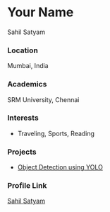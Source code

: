 # Your Name
Sahil Satyam

### Location

Mumbai, India 

### Academics

SRM University, Chennai

### Interests

- Traveling, Sports, Reading


### Projects

- [Object Detection using YOLO](https://github.com/SahilSatyam/Object_Detection)

### Profile Link

[Sahil Satyam](https://github.com/SahilSatyam)
